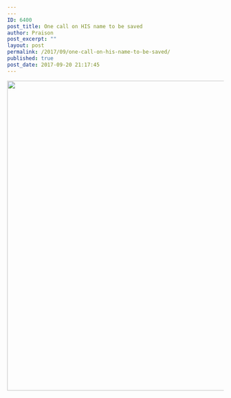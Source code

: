 ```yaml
---
---
ID: 6400
post_title: One call on HIS name to be saved
author: Praison
post_excerpt: ""
layout: post
permalink: /2017/09/one-call-on-his-name-to-be-saved/
published: true
post_date: 2017-09-20 21:17:45
---
```

<img src="http://ift.tt/2xnNuCh" class="aligncenter size-large" width="720"><br>